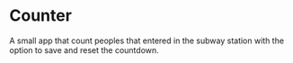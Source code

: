 # Counter
A small app that count peoples that entered in the subway station with the option to save and reset the countdown. 
